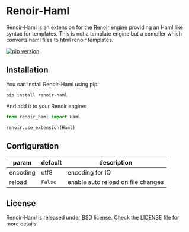 # Renoir-Haml

Renoir-Haml is an extension for the [Renoir engine](http://github.com/emmett-framework/renoir) providing an Haml like syntax for templates. This is not a template engine but a compiler which converts haml files to html renoir templates.

[![pip version](https://img.shields.io/pypi/v/renoir-haml.svg?style=flat)](https://pypi.python.org/pypi/Renoir-Haml) 

## Installation

You can install Renoir-Haml using pip:

    pip install renoir-haml

And add it to your Renoir engine:

```python
from renoir_haml import Haml

renoir.use_extension(Haml)
```

## Configuration

| param | default | description |
| --- | --- | --- |
| encoding | utf8 | encoding for IO |
| reload | `False` | enable auto reload on file changes |

## License

Renoir-Haml is released under BSD license. Check the LICENSE file for more details.
